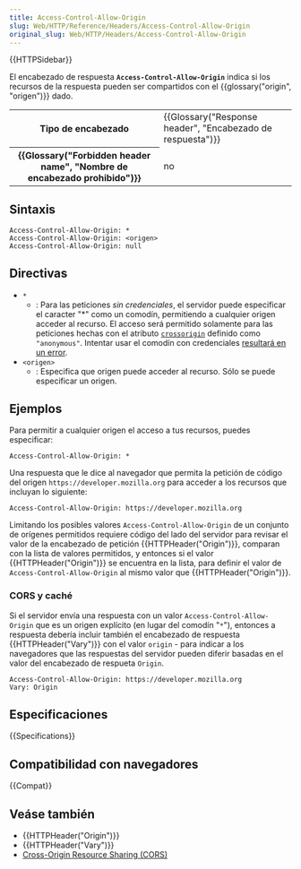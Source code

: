 ```yaml
---
title: Access-Control-Allow-Origin
slug: Web/HTTP/Reference/Headers/Access-Control-Allow-Origin
original_slug: Web/HTTP/Headers/Access-Control-Allow-Origin
---
```


{{HTTPSidebar}}

El encabezado de respuesta **`Access-Control-Allow-Origin`** indica si los recursos de la respuesta pueden ser compartidos con el {{glossary("origin", "origen")}} dado.

<table class="properties">
  <tbody>
    <tr>
      <th scope="row">Tipo de encabezado</th>
      <td>
        {{Glossary("Response header", "Encabezado de respuesta")}}
      </td>
    </tr>
    <tr>
      <th scope="row">
        {{Glossary("Forbidden header name", "Nombre de encabezado prohibido")}}
      </th>
      <td>no</td>
    </tr>
  </tbody>
</table>

## Sintaxis

```
Access-Control-Allow-Origin: *
Access-Control-Allow-Origin: <origen>
Access-Control-Allow-Origin: null
```

## Directivas

- `*`
  - : Para las peticiones _sin credenciales_, el servidor puede especificar el caracter "\*" como un comodín, permitiendo a cualquier origen acceder al recurso. El acceso será permitido solamente para las peticiones hechas con el atributo [`crossorigin`](/es/docs/Web/HTML/Global_attributes#crossorigin) definido como `"anonymous"`. Intentar usar el comodín con credenciales [resultará en un error](/es/docs/Web/HTTP/CORS/Errors/CORSNotSupportingCredentials).
- `<origen>`
  - : Especifica que origen puede acceder al recurso. Sólo se puede especificar un origen.

## Ejemplos

Para permitir a cualquier origen el acceso a tus recursos, puedes especificar:

```
Access-Control-Allow-Origin: *
```

Una respuesta que le dice al navegador que permita la petición de código del origen `https://developer.mozilla.org` para acceder a los recursos que incluyan lo siguiente:

```
Access-Control-Allow-Origin: https://developer.mozilla.org
```

Limitando los posibles valores `Access-Control-Allow-Origin` de un conjunto de orígenes permitidos requiere código del lado del servidor para revisar el valor de la encabezado de petición {{HTTPHeader("Origin")}}, comparan con la lista de valores permitidos, y entonces si el valor {{HTTPHeader("Origin")}} se encuentra en la lista, para definir el valor de `Access-Control-Allow-Origin` al mismo valor que {{HTTPHeader("Origin")}}.

### CORS y caché

Si el servidor envía una respuesta con un valor `Access-Control-Allow-Origin` que es un origen explícito (en lugar del comodín "`*`"), entonces a respuesta debería incluir también el encabezado de respuesta {{HTTPHeader("Vary")}} con el valor `origin` - para indicar a los navegadores que las respuestas del servidor pueden diferir basadas en el valor del encabezado de respueta `Origin`.

```
Access-Control-Allow-Origin: https://developer.mozilla.org
Vary: Origin
```

## Especificaciones

{{Specifications}}

## Compatibilidad con navegadores

{{Compat}}

## Veáse también

- {{HTTPHeader("Origin")}}
- {{HTTPHeader("Vary")}}
- [Cross-Origin Resource Sharing (CORS)](/es/docs/Web/HTTP/CORS)
